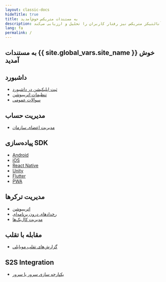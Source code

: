 ```yaml
---
layout: classic-docs
hideTitle: true
title: به مستندات متریکس خوش‌آمدید
description: متریکس یک پلتفرم هوشمند آنالیز موبایل مارکتینگ در ایران است که امکان شناسایی منابع،‌ کانال‌ها و کمپین‌های تبلیغاتی جذب کاربر را فراهم می‌کند و سرویس آنالتیکز متریکس نیز رفتار کاربران را تحلیل و ارزیابی می‌کند
lang: fa
permalink: /
---
```


<h2>به مستندات {{ site.global_vars.site_name }} خوش آمدید</h2>

<div class="row home-card-group">
  <div class="col-12 col-sm-6">
<div class="home-card">
  <h2>داشبورد</h2>
  <ul>
  <li><a href="{{ site.baseurl }}/faq/setup-app/">ثبت اپلیکیشن در داشبورد</a></li>
  <li><a href="{{ site.baseurl }}/faq/attribution-settings/">تنظیمات اتریبیوشن</a></li>
  <li><a href="{{ site.baseurl }}/faq/general-questions/">سوالات عمومی</a></li>
  </ul>
</div>
  </div>
  <div class="col-12 col-sm-6">
<div class="home-card">
  <h2>مدیریت حساب</h2>
  <ul>
    <li><a href="{{ site.baseurl }}/faq/account-settings/">مدیریت اعضای سازمان</a></li>
  </ul>
</div>
  </div>
  <div class="col-12 col-sm-6">
<div class="home-card">
  <h2>پیاده‌سازی SDK</h2>
  <ul>
    <li><a href="{{ site.baseurl }}/sdk/android/">Android</a></li>
    <li><a href="{{ site.baseurl }}/sdk/ios/">iOS</a></li>
    <li><a href="{{ site.baseurl }}/sdk/react-native/">React Native</a></li>
    <li><a href="{{ site.baseurl }}/sdk/unity/">Unity</a></li>
    <li><a href="{{ site.baseurl }}/sdk/flutter/">Flutter</a></li>
    <li><a href="{{ site.baseurl }}/sdk/pwa/">PWA</a></li>
  </ul>
</div>
  </div>
  <div class="col-12 col-sm-6">
<div class="home-card">
  <h2>مدیریت ترکرها</h2>
  <ul>
    <li><a href="{{ site.baseurl }}/faq/attribution/">اتریبیوشن</a></li>
    <li><a href="{{ site.baseurl }}/faq/in-app-events/">رخدادهای درون برنامه‌ای</a></li>
    <li><a href="{{ site.baseurl }}/faq/callbacks/">مدیریت کال‌بک‌ها</a></li>
  </ul>
</div>
  </div>
  <div class="col-12 col-sm-6">
<div class="home-card">
  <h2>مقابله با تقلب</h2>
  <ul>
    <li><a href="{{ site.baseurl }}/faq/fraud-prevention/">گزارش‌های تقلب موبایلی</a></li>
  </ul>
</div>
  </div>
  <div class="col-12 col-sm-6">
<div class="home-card">
  <h2>S2S Integration</h2>
  <ul>
    <li><a href="{{ site.baseurl }}/faq/s2s-integration/">یکپارچه سازی سرور با سرور</a></li>
  </ul>
</div>
  </div>

<!-- <div class="col-12 col-sm-6">
<div class="home-card">
  <h2>آنالیتیکس</h2>
  <ul>
    <li><a href="{{ site.baseurl }}/faq/retention/">بازگشت</a></li>
    <li><a href="{{ site.baseurl }}/sdk/events/">رخدادها</a></li>
    <li><a href="{{ site.baseurl }}/sdk/usage/">کاربرد</a></li>
  </ul>
</div>
</div> -->
</div>
